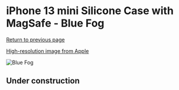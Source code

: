 # iPhone 13 mini Silicone Case with MagSafe - Blue Fog

[Return to previous page](/iphone_13)

[High-resolution image from Apple](https://store.storeimages.cdn-apple.com/8756/as-images.apple.com/is/MN5W3?wid=4500&hei=4500&fmt=png)

<div style="width: 500px"><img src="/everyphone/MN5W3.png" alt="Blue Fog"></div>

## Under construction
